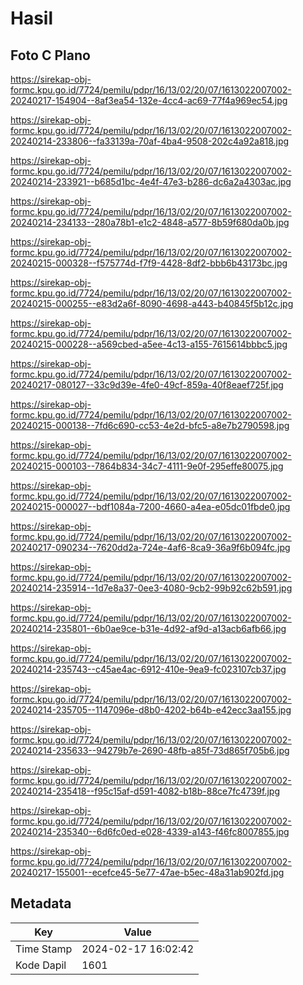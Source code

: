 # Hasil

## Foto C Plano

https://sirekap-obj-formc.kpu.go.id/7724/pemilu/pdpr/16/13/02/20/07/1613022007002-20240217-154904--8af3ea54-132e-4cc4-ac69-77f4a969ec54.jpg

https://sirekap-obj-formc.kpu.go.id/7724/pemilu/pdpr/16/13/02/20/07/1613022007002-20240214-233806--fa33139a-70af-4ba4-9508-202c4a92a818.jpg

https://sirekap-obj-formc.kpu.go.id/7724/pemilu/pdpr/16/13/02/20/07/1613022007002-20240214-233921--b685d1bc-4e4f-47e3-b286-dc6a2a4303ac.jpg

https://sirekap-obj-formc.kpu.go.id/7724/pemilu/pdpr/16/13/02/20/07/1613022007002-20240214-234133--280a78b1-e1c2-4848-a577-8b59f680da0b.jpg

https://sirekap-obj-formc.kpu.go.id/7724/pemilu/pdpr/16/13/02/20/07/1613022007002-20240215-000328--f575774d-f7f9-4428-8df2-bbb6b43173bc.jpg

https://sirekap-obj-formc.kpu.go.id/7724/pemilu/pdpr/16/13/02/20/07/1613022007002-20240215-000255--e83d2a6f-8090-4698-a443-b40845f5b12c.jpg

https://sirekap-obj-formc.kpu.go.id/7724/pemilu/pdpr/16/13/02/20/07/1613022007002-20240215-000228--a569cbed-a5ee-4c13-a155-7615614bbbc5.jpg

https://sirekap-obj-formc.kpu.go.id/7724/pemilu/pdpr/16/13/02/20/07/1613022007002-20240217-080127--33c9d39e-4fe0-49cf-859a-40f8eaef725f.jpg

https://sirekap-obj-formc.kpu.go.id/7724/pemilu/pdpr/16/13/02/20/07/1613022007002-20240215-000138--7fd6c690-cc53-4e2d-bfc5-a8e7b2790598.jpg

https://sirekap-obj-formc.kpu.go.id/7724/pemilu/pdpr/16/13/02/20/07/1613022007002-20240215-000103--7864b834-34c7-4111-9e0f-295effe80075.jpg

https://sirekap-obj-formc.kpu.go.id/7724/pemilu/pdpr/16/13/02/20/07/1613022007002-20240215-000027--bdf1084a-7200-4660-a4ea-e05dc01fbde0.jpg

https://sirekap-obj-formc.kpu.go.id/7724/pemilu/pdpr/16/13/02/20/07/1613022007002-20240217-090234--7620dd2a-724e-4af6-8ca9-36a9f6b094fc.jpg

https://sirekap-obj-formc.kpu.go.id/7724/pemilu/pdpr/16/13/02/20/07/1613022007002-20240214-235914--1d7e8a37-0ee3-4080-9cb2-99b92c62b591.jpg

https://sirekap-obj-formc.kpu.go.id/7724/pemilu/pdpr/16/13/02/20/07/1613022007002-20240214-235801--6b0ae9ce-b31e-4d92-af9d-a13acb6afb66.jpg

https://sirekap-obj-formc.kpu.go.id/7724/pemilu/pdpr/16/13/02/20/07/1613022007002-20240214-235743--c45ae4ac-6912-410e-9ea9-fc023107cb37.jpg

https://sirekap-obj-formc.kpu.go.id/7724/pemilu/pdpr/16/13/02/20/07/1613022007002-20240214-235705--1147096e-d8b0-4202-b64b-e42ecc3aa155.jpg

https://sirekap-obj-formc.kpu.go.id/7724/pemilu/pdpr/16/13/02/20/07/1613022007002-20240214-235633--94279b7e-2690-48fb-a85f-73d865f705b6.jpg

https://sirekap-obj-formc.kpu.go.id/7724/pemilu/pdpr/16/13/02/20/07/1613022007002-20240214-235418--f95c15af-d591-4082-b18b-88ce7fc4739f.jpg

https://sirekap-obj-formc.kpu.go.id/7724/pemilu/pdpr/16/13/02/20/07/1613022007002-20240214-235340--6d6fc0ed-e028-4339-a143-f46fc8007855.jpg

https://sirekap-obj-formc.kpu.go.id/7724/pemilu/pdpr/16/13/02/20/07/1613022007002-20240217-155001--ecefce45-5e77-47ae-b5ec-48a31ab902fd.jpg


## Metadata

| Key        | Value               |
| ---------- | ------------------- |
| Time Stamp | 2024-02-17 16:02:42 |
| Kode Dapil | 1601                |



